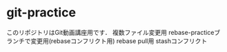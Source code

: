 # git-practice
このリポジトリはGit動画講座用です．
複数ファイル変更用
rebase-practiceブランチで変更用(rebaseコンフリクト用)
rebase pull用
stashコンフリクト
